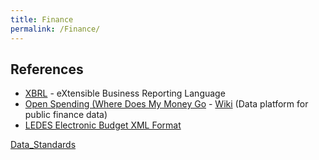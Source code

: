 ```yaml
---
title: Finance
permalink: /Finance/
---
```


References
----------

-   [XBRL](http://www.xbrl.org/) - eXtensible Business Reporting Language
-   [Open Spending (Where Does My Money Go](http://openspending.org/) - [Wiki](http://wiki.openspending.org/) (Data platform for public finance data)
-   [LEDES Electronic Budget XML Format](http://webcache.googleusercontent.com/search?q=cache:py5GQHPmAB4J:www.ledes.org/documents/Budget/LEDES_Budget_Proposal.doc)

[Data_Standards](/Category:Data_Standards "wikilink")
